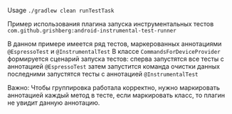 Usage ```./gradlew clean runTestTask```

Пример использования плагина запуска инструментальных тестов ```com.github.grishberg:android-instrumental-test-runner```

В данном примере имеется ряд тестов, маркерованных аннотациями ```@EspressoTest``` и ```@InstrumentalTest```
В классе ```CommandsForDeviceProvider``` формируется сценарий запуска тестов: 
    сперва запустятся все тесты с аннотацией ```@EspressoTest```
    затем запустится команда очистки данных
    последними запустятся тесты с аннотацией ```@InstrumentalTest```
    
Важно:
    Чтобы группировка работала корректно, нужно маркировать аннотацией каждый метод в тесте, 
    если маркировать класс, то плагин не увидит данную аннотацию.